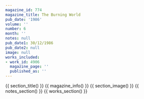 ```yaml
---
magazine_id: 774
magazine_title: The Burning World
pub_date: '1986'
volume: ''
number: 6
month: ''
notes: null
pub_date1: 30/12/1986
pub_date2: null
image: null
works_included:
- work_id: 4906
  magazine_page: ''
  published_as: ''
---
```


{{ section_title() }}
{{ magazine_info() }}
{{ section_image() }}
{{ notes_section() }}
{{ works_section() }}
